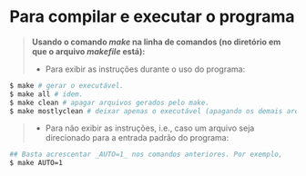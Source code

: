 Para compilar e executar o programa
==============================

> **Usando o comando *make* na linha de comandos (no diretório em que o arquivo _makefile_ está):**
> - Para exibir as instruções durante o uso do programa:
```bash
$ make # gerar o executável.
$ make all # idem.
$ make clean # apagar arquivos gerados pelo make.
$ make mostlyclean # deixar apenas o executável (apagando os demais arquivos gerados).
```

>- Para não exibir as instruções, i.e., caso um arquivo seja direcionado para a entrada padrão do programa:
```bash
## Basta acrescentar _AUTO=1_ nos comandos anteriores. Por exemplo,
$ make AUTO=1
```
